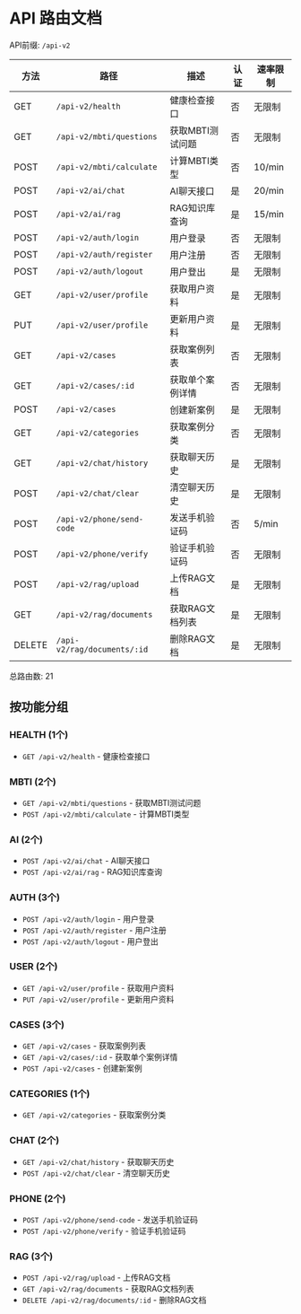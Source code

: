 # API 路由文档

API前缀: `/api-v2`

| 方法 | 路径 | 描述 | 认证 | 速率限制 |
|------|------|------|------|----------|
| GET | `/api-v2/health` | 健康检查接口 | 否 | 无限制 |
| GET | `/api-v2/mbti/questions` | 获取MBTI测试问题 | 否 | 无限制 |
| POST | `/api-v2/mbti/calculate` | 计算MBTI类型 | 否 | 10/min |
| POST | `/api-v2/ai/chat` | AI聊天接口 | 是 | 20/min |
| POST | `/api-v2/ai/rag` | RAG知识库查询 | 是 | 15/min |
| POST | `/api-v2/auth/login` | 用户登录 | 否 | 无限制 |
| POST | `/api-v2/auth/register` | 用户注册 | 否 | 无限制 |
| POST | `/api-v2/auth/logout` | 用户登出 | 是 | 无限制 |
| GET | `/api-v2/user/profile` | 获取用户资料 | 是 | 无限制 |
| PUT | `/api-v2/user/profile` | 更新用户资料 | 是 | 无限制 |
| GET | `/api-v2/cases` | 获取案例列表 | 否 | 无限制 |
| GET | `/api-v2/cases/:id` | 获取单个案例详情 | 否 | 无限制 |
| POST | `/api-v2/cases` | 创建新案例 | 是 | 无限制 |
| GET | `/api-v2/categories` | 获取案例分类 | 否 | 无限制 |
| GET | `/api-v2/chat/history` | 获取聊天历史 | 是 | 无限制 |
| POST | `/api-v2/chat/clear` | 清空聊天历史 | 是 | 无限制 |
| POST | `/api-v2/phone/send-code` | 发送手机验证码 | 否 | 5/min |
| POST | `/api-v2/phone/verify` | 验证手机验证码 | 否 | 无限制 |
| POST | `/api-v2/rag/upload` | 上传RAG文档 | 是 | 无限制 |
| GET | `/api-v2/rag/documents` | 获取RAG文档列表 | 是 | 无限制 |
| DELETE | `/api-v2/rag/documents/:id` | 删除RAG文档 | 是 | 无限制 |

总路由数: 21

## 按功能分组
### HEALTH (1个)
- `GET /api-v2/health` - 健康检查接口

### MBTI (2个)
- `GET /api-v2/mbti/questions` - 获取MBTI测试问题
- `POST /api-v2/mbti/calculate` - 计算MBTI类型

### AI (2个)
- `POST /api-v2/ai/chat` - AI聊天接口
- `POST /api-v2/ai/rag` - RAG知识库查询

### AUTH (3个)
- `POST /api-v2/auth/login` - 用户登录
- `POST /api-v2/auth/register` - 用户注册
- `POST /api-v2/auth/logout` - 用户登出

### USER (2个)
- `GET /api-v2/user/profile` - 获取用户资料
- `PUT /api-v2/user/profile` - 更新用户资料

### CASES (3个)
- `GET /api-v2/cases` - 获取案例列表
- `GET /api-v2/cases/:id` - 获取单个案例详情
- `POST /api-v2/cases` - 创建新案例

### CATEGORIES (1个)
- `GET /api-v2/categories` - 获取案例分类

### CHAT (2个)
- `GET /api-v2/chat/history` - 获取聊天历史
- `POST /api-v2/chat/clear` - 清空聊天历史

### PHONE (2个)
- `POST /api-v2/phone/send-code` - 发送手机验证码
- `POST /api-v2/phone/verify` - 验证手机验证码

### RAG (3个)
- `POST /api-v2/rag/upload` - 上传RAG文档
- `GET /api-v2/rag/documents` - 获取RAG文档列表
- `DELETE /api-v2/rag/documents/:id` - 删除RAG文档

